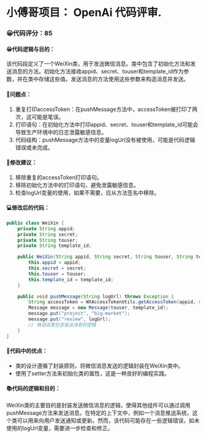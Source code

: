 # 小傅哥项目： OpenAi 代码评审.
### 😀代码评分：85
#### 😀代码逻辑与目的：
该代码段定义了一个WeiXin类，用于发送微信消息。类中包含了初始化方法和发送消息的方法。初始化方法接收appid、secret、touser和template_id作为参数，并在类中存储这些值。发送消息的方法使用这些参数来构造消息并发送。

#### 🤔问题点：
1. 重复打印accessToken：在pushMessage方法中，accessToken被打印了两次，这可能是笔误。
2. 打印语句：在初始化方法中打印appid、secret、touser和template_id可能会导致生产环境中的日志泄露敏感信息。
3. 代码结构：pushMessage方法中的变量logUrl没有被使用，可能是代码逻辑错误或未完成。

#### 🎯修改建议：
1. 移除重复的accessToken打印语句。
2. 移除初始化方法中的打印语句，避免泄露敏感信息。
3. 检查logUrl变量的使用，如果不需要，应从方法签名中移除。

#### 💻修改后的代码：
```java
public class WeiXin {
    private String appid;
    private String secret;
    private String touser;
    private String template_id;

    public WeiXin(String appid, String secret, String touser, String template_id) {
        this.appid = appid;
        this.secret = secret;
        this.touser = touser;
        this.template_id = template_id;
    }

    public void pushMessage(String logUrl) throws Exception {
        String accessToken = WXAccessTokenUtils.getAccessToken(appid, secret);
        Message message = new Message(touser, template_id);
        message.put("project", "big-market");
        message.put("review", logUrl);
        // 假设这里包含发送消息的逻辑
    }
}
```
#### 🌟代码中的优点：
- 类的设计遵循了封装原则，将微信消息发送的逻辑封装在WeiXin类中。
- 使用了setter方法来初始化类的属性，这是一种良好的编程实践。

#### 📚代码的逻辑和目的：
WeiXin类的主要目的是封装发送微信消息的逻辑，使得其他组件可以通过调用pushMessage方法来发送消息。在特定的上下文中，例如一个消息推送系统，这个类可以用来向用户发送通知或更新。然而，该代码可能存在一些逻辑错误，如未使用的logUrl变量，需要进一步检查和修正。
